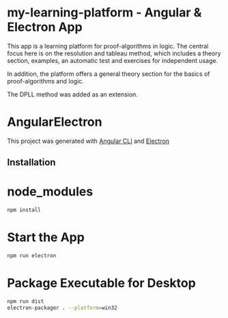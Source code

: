 # my-learning-platform - Angular & Electron App

This app is a learning platform for proof-algorithms in logic.
The central focus here is on the resolution and tableau method, which includes a theory section, examples, an automatic test and exercises for independent usage.

In addition, the platform offers a general theory section for the basics of proof-algorithms and logic.

The DPLL method was added as an extension.


# AngularElectron
This project was generated with [Angular CLI](https://github.com/angular/angular-cli) and [Electron](https://github.com/electron/electron)

## Installation
# node_modules
```bash
npm install
```

# Start the App
```bash
npm run electron
```

# Package Executable for Desktop
```bash
npm run dist
electron-packager . --platform=win32
```
